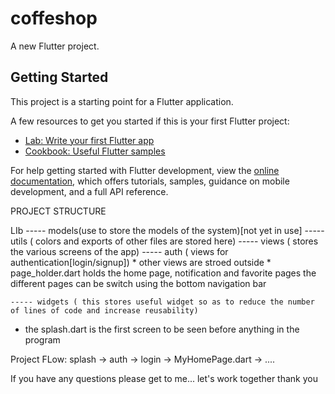 # coffeshop

A new Flutter project.

## Getting Started

This project is a starting point for a Flutter application.

A few resources to get you started if this is your first Flutter project:

- [Lab: Write your first Flutter app](https://docs.flutter.dev/get-started/codelab)
- [Cookbook: Useful Flutter samples](https://docs.flutter.dev/cookbook)

For help getting started with Flutter development, view the
[online documentation](https://docs.flutter.dev/), which offers tutorials,
samples, guidance on mobile development, and a full API reference.

PROJECT STRUCTURE

LIb ----- models(use to store the models of the system)[not yet in use] 
    ----- utils ( colors and exports of other files are stored here) 
    ----- views ( stores the various screens of the app) 
          ----- auth ( views for authentication[login/signup])
          * other views are stroed outside
          * page_holder.dart holds the home page, notification and favorite pages
          the different pages can be switch using the bottom navigation bar

    ----- widgets ( this stores useful widget so as to reduce the number of lines of code and increase reusability)


* the splash.dart is the first screen to be seen before anything in the program



Project FLow: 
splash -> auth -> login -> MyHomePage.dart -> ....


If you have any questions please get to me... let's work together
thank you
